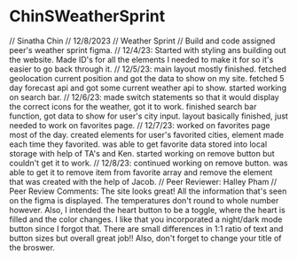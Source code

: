 # ChinSWeatherSprint

// Sinatha Chin
// 12/8/2023
// Weather Sprint
// Build and code assigned peer's weather sprint figma.
// 12/4/23: Started with styling ans building out the website. Made ID's for all the elements I needed to make it for so it's easier to go back through it.
// 12/5/23: main layout mostly finished. fetched geolocation current position and got the data to show on my site. fetched 5 day forecast api and got some current weather api to show. started working on search bar.
// 12/6/23: made switch statements so that it would display the correct icons for the weather, got it to work. finished search bar function, got data to show for user's city input. layout basically finished, just needed to work on favorites page.
// 12/7/23: worked on favorites page most of the day. created elements for user's favorited cities, element made each time they favorited. was able to get favorite data stored into local storage with help of TA's and Ken. started working on remove button but couldn't get  it to work.
// 12/8/23: continued working on remove button. was able to get it to remove item from favorite array and remove the element that was created with the help of Jacob.
// Peer Reviewer: Halley Pham
// Peer Review Comments: The site looks great! All the information that's seen on the figma is displayed. The temperatures don't round to whole number however. Also, I intended the heart button to be a toggle, where the heart is filled and the color changes. I like that you incorporated a night/dark mode button since I forgot that. There are small differences in 1:1 ratio of text and button sizes but overall great job!! Also, don't forget to change your title of the broswer. 
